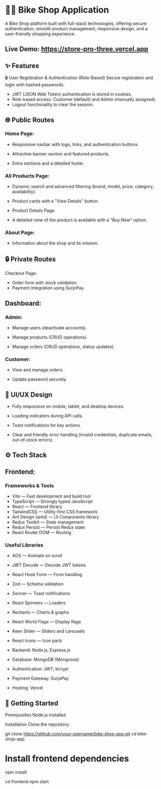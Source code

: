 # 🚴‍♂️ Bike Shop Application

A Bike Shop platform built with full-stack technologies, offering secure authentication, smooth product management, responsive design, and a user-friendly shopping experience.

## Live Demo: https://store-pro-three.vercel.app

## ✨ Features
🔒 User Registration & Authentication (Role-Based)
Secure registration and login with hashed passwords.

- JWT (JSON Web Token) authentication is stored in cookies.
- Role-based access: Customer (default) and Admin (manually assigned).
- Logout functionality to clear the session.

## 🌐 Public Routes
### Home Page:

- Responsive navbar with logo, links, and authentication buttons.

- Attractive banner section and featured products.

- Extra sections and a detailed footer.

### All Products Page:

- Dynamic search and advanced filtering (brand, model, price, category, availability).

- Product cards with a "View Details" button.

- Product Details Page:

- A detailed view of the product is available with a "Buy Now" option.

### About Page:

- Information about the shop and its mission.

## 🔒 Private Routes
Checkout Page:

- Order form with stock validation.
- Payment integration using SurjoPay.

## Dashboard:

### Admin:

- Manage users (deactivate accounts).

- Manage products (CRUD operations).

- Manage orders (CRUD operations, status updates).

### Customer:

- View and manage orders.

- Update password securely.

## 🎨 UI/UX Design
- Fully responsive on mobile, tablet, and desktop devices.

- Loading indicators during API calls.

- Toast notifications for key actions.

- Clear and friendly error handling (invalid credentials, duplicate emails, out-of-stock errors).

## ⚙️ Tech Stack

## Frontend: 

### Frameworks & Tools
- Vite — Fast development and build tool
- TypeScript — Strongly typed JavaScript
- React — Frontend library
- TailwindCSS — Utility-first CSS framework
- Ant Design (antd) — UI Components library
- Redux Toolkit — State management
- Redux Persist — Persist Redux state
- React Router DOM — Routing

### Useful Libraries
- AOS — Animate on scroll
- JWT Decode — Decode JWT tokens
- React Hook Form — Form handling
- Zod — Schema validation
- Sonner — Toast notifications
- React Spinners — Loaders
- Recharts — Charts & graphs
- React World Flags — Display flags
- Keen Slider — Sliders and carousels
- React Icons — Icon pack

- Backend: Node.js, Express.js
- Database: MongoDB (Mongoose)
- Authentication: JWT, bcrypt
- Payment Gateway: SurjoPay
- Hosting:  Vercel 

## 🚀 Getting Started
Prerequisites
Node.js installed

Installation
Clone the repository:

git clone https://github.com/your-username/bike-shop-app.git
cd bike-shop-app

# Install frontend dependencies
npm install




cd frontend
npm start






